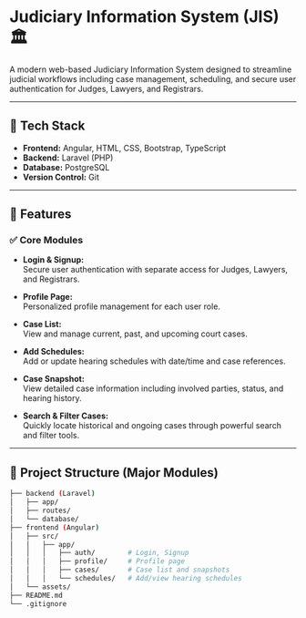 # Judiciary Information System (JIS) 🏛️

A modern web-based Judiciary Information System designed to streamline judicial workflows including case management, scheduling, and secure user authentication for Judges, Lawyers, and Registrars.

---

## 🚀 Tech Stack

- **Frontend:** Angular, HTML, CSS, Bootstrap, TypeScript  
- **Backend:** Laravel (PHP)
- **Database:** PostgreSQL
- **Version Control:** Git

---

## 📌 Features

### ✅ Core Modules
- **Login & Signup:**  
  Secure user authentication with separate access for Judges, Lawyers, and Registrars.

- **Profile Page:**  
  Personalized profile management for each user role.

- **Case List:**  
  View and manage current, past, and upcoming court cases.

- **Add Schedules:**  
  Add or update hearing schedules with date/time and case references.

- **Case Snapshot:**  
  View detailed case information including involved parties, status, and hearing history.

- **Search & Filter Cases:**  
  Quickly locate historical and ongoing cases through powerful search and filter tools.

---

## 📂 Project Structure (Major Modules)

```bash
├── backend (Laravel)
│   ├── app/
│   ├── routes/
│   └── database/
├── frontend (Angular)
│   ├── src/
│   │   ├── app/
│   │   │   ├── auth/        # Login, Signup
│   │   │   ├── profile/     # Profile page
│   │   │   ├── cases/       # Case list and snapshots
│   │   │   └── schedules/   # Add/view hearing schedules
│   └── assets/
├── README.md
└── .gitignore
